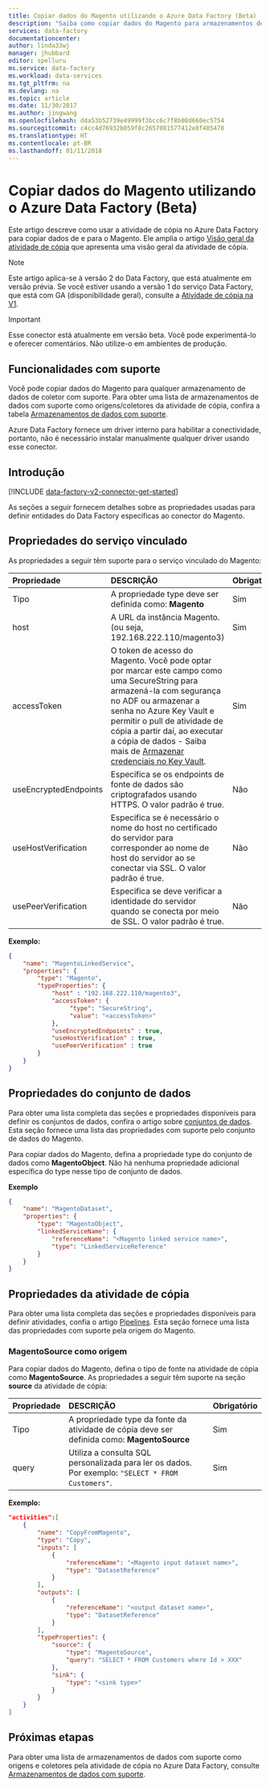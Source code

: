```yaml
---
title: Copiar dados do Magento utilizando o Azure Data Factory (Beta) | Microsoft Docs
description: "Saiba como copiar dados do Magento para armazenamentos de dados de coletor com suporte usando uma atividade de cópia em um pipeline do Azure Data Factory."
services: data-factory
documentationcenter: 
author: linda33wj
manager: jhubbard
editor: spelluru
ms.service: data-factory
ms.workload: data-services
ms.tgt_pltfrm: na
ms.devlang: na
ms.topic: article
ms.date: 11/30/2017
ms.author: jingwang
ms.openlocfilehash: dda53b52739e49999f3bcc6c7f8b08d660ec5754
ms.sourcegitcommit: c4cc4d76932b059f8c2657081577412e8f405478
ms.translationtype: HT
ms.contentlocale: pt-BR
ms.lasthandoff: 01/11/2018
---
```

# <a name="copy-data-from-magento-using-azure-data-factory-beta"></a>Copiar dados do Magento utilizando o Azure Data Factory (Beta)

Este artigo descreve como usar a atividade de cópia no Azure Data Factory para copiar dados de e para o Magento. Ele amplia o artigo [Visão geral da atividade de cópia](copy-activity-overview.md) que apresenta uma visão geral da atividade de cópia.

> [!NOTE]
> Este artigo aplica-se à versão 2 do Data Factory, que está atualmente em versão prévia. Se você estiver usando a versão 1 do serviço Data Factory, que está com GA (disponibilidade geral), consulte a [Atividade de cópia na V1](v1/data-factory-data-movement-activities.md).

> [!IMPORTANT]
> Esse conector está atualmente em versão beta. Você pode experimentá-lo e oferecer comentários. Não utilize-o em ambientes de produção.

## <a name="supported-capabilities"></a>Funcionalidades com suporte

Você pode copiar dados do Magento para qualquer armazenamento de dados de coletor com suporte. Para obter uma lista de armazenamentos de dados com suporte como origens/coletores da atividade de cópia, confira a tabela [Armazenamentos de dados com suporte](copy-activity-overview.md#supported-data-stores-and-formats).

Azure Data Factory fornece um driver interno para habilitar a conectividade, portanto, não é necessário instalar manualmente qualquer driver usando esse conector.

## <a name="getting-started"></a>Introdução

[!INCLUDE [data-factory-v2-connector-get-started](../../includes/data-factory-v2-connector-get-started.md)]

As seções a seguir fornecem detalhes sobre as propriedades usadas para definir entidades do Data Factory específicas ao conector do Magento.

## <a name="linked-service-properties"></a>Propriedades do serviço vinculado

As propriedades a seguir têm suporte para o serviço vinculado do Magento:

| Propriedade | DESCRIÇÃO | Obrigatório |
|:--- |:--- |:--- |
| Tipo | A propriedade type deve ser definida como: **Magento** | Sim |
| host | A URL da instância Magento. (ou seja, 192.168.222.110/magento3)  | Sim |
| accessToken | O token de acesso do Magento. Você pode optar por marcar este campo como uma SecureString para armazená-la com segurança no ADF ou armazenar a senha no Azure Key Vault e permitir o pull de atividade de cópia a partir daí, ao executar a cópia de dados - Saiba mais de [Armazenar credenciais no Key Vault](store-credentials-in-key-vault.md). | Sim |
| useEncryptedEndpoints | Especifica se os endpoints de fonte de dados são criptografados usando HTTPS. O valor padrão é true.  | Não  |
| useHostVerification | Especifica se é necessário o nome do host no certificado do servidor para corresponder ao nome de host do servidor ao se conectar via SSL. O valor padrão é true.  | Não  |
| usePeerVerification | Especifica se deve verificar a identidade do servidor quando se conecta por meio de SSL. O valor padrão é true.  | Não  |

**Exemplo:**

```json
{
    "name": "MagentoLinkedService",
    "properties": {
        "type": "Magento",
        "typeProperties": {
            "host" : "192.168.222.110/magento3",
            "accessToken": {
                 "type": "SecureString",
                 "value": "<accessToken>"
            },
            "useEncryptedEndpoints" : true,
            "useHostVerification" : true,
            "usePeerVerification" : true
        }
    }
}
```

## <a name="dataset-properties"></a>Propriedades do conjunto de dados

Para obter uma lista completa das seções e propriedades disponíveis para definir os conjuntos de dados, confira o artigo sobre [conjuntos de dados](concepts-datasets-linked-services.md). Esta seção fornece uma lista das propriedades com suporte pelo conjunto de dados do Magento.

Para copiar dados do Magento, defina a propriedade type do conjunto de dados como **MagentoObject**. Não há nenhuma propriedade adicional específica do type nesse tipo de conjunto de dados.

**Exemplo**

```json
{
    "name": "MagentoDataset",
    "properties": {
        "type": "MagentoObject",
        "linkedServiceName": {
            "referenceName": "<Magento linked service name>",
            "type": "LinkedServiceReference"
        }
    }
}
```

## <a name="copy-activity-properties"></a>Propriedades da atividade de cópia

Para obter uma lista completa das seções e propriedades disponíveis para definir atividades, confia o artigo [Pipelines](concepts-pipelines-activities.md). Esta seção fornece uma lista das propriedades com suporte pela origem do Magento.

### <a name="magentosource-as-source"></a>MagentoSource como origem

Para copiar dados do Magento, defina o tipo de fonte na atividade de cópia como **MagentoSource**. As propriedades a seguir têm suporte na seção **source** da atividade de cópia:

| Propriedade | DESCRIÇÃO | Obrigatório |
|:--- |:--- |:--- |
| Tipo | A propriedade type da fonte da atividade de cópia deve ser definida como: **MagentoSource** | Sim |
| query | Utiliza a consulta SQL personalizada para ler os dados. Por exemplo: `"SELECT * FROM Customers"`. | Sim |

**Exemplo:**

```json
"activities":[
    {
        "name": "CopyFromMagento",
        "type": "Copy",
        "inputs": [
            {
                "referenceName": "<Magento input dataset name>",
                "type": "DatasetReference"
            }
        ],
        "outputs": [
            {
                "referenceName": "<output dataset name>",
                "type": "DatasetReference"
            }
        ],
        "typeProperties": {
            "source": {
                "type": "MagentoSource",
                "query": "SELECT * FROM Customers where Id > XXX"
            },
            "sink": {
                "type": "<sink type>"
            }
        }
    }
]
```

## <a name="next-steps"></a>Próximas etapas
Para obter uma lista de armazenamentos de dados com suporte como origens e coletores pela atividade de cópia no Azure Data Factory, consulte [Armazenamentos de dados com suporte](copy-activity-overview.md#supported-data-stores-and-formats).
